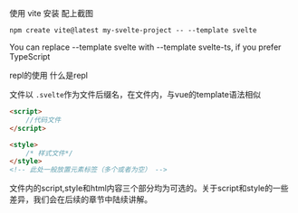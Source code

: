 使用 vite 安装
配上截图

```shell
npm create vite@latest my-svelte-project -- --template svelte
```

You can replace --template svelte with --template svelte-ts, if you prefer TypeScript

repl的使用
什么是repl


文件以 `.svelte`作为文件后缀名，在文件内，与vue的template语法相似

```html
<script>
	//代码文件
</script>

<style>
	/* 样式文件*/
</style>
<!-- 此处一般放置元素标签（多个或者为空） -->
```

文件内的script,style和html内容三个部分均为可选的。关于script和style的一些差异，我们会在后续的章节中陆续讲解。
